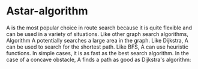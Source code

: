 # Astar-algorithm
A is the most popular choice in route search because it is quite flexible and can be used in a variety of situations. Like other graph search algorithms, Algorithm A potentially searches a large area in the graph. Like Dijkstra, A can be used to search for the shortest path. Like BFS, A can use heuristic functions. In simple cases, it is as fast as the best search algorithm. In the case of a concave obstacle, A finds a path as good as Dijkstra's algorithm:

